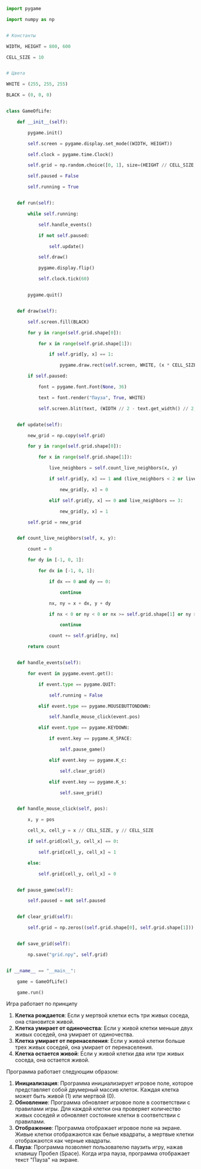 ```python
import pygame

import numpy as np


# Константы

WIDTH, HEIGHT = 800, 600

CELL_SIZE = 10


# Цвета

WHITE = (255, 255, 255)

BLACK = (0, 0, 0)


class GameOfLife:

    def __init__(self):

        pygame.init()

        self.screen = pygame.display.set_mode((WIDTH, HEIGHT))

        self.clock = pygame.time.Clock()

        self.grid = np.random.choice([0, 1], size=(HEIGHT // CELL_SIZE, WIDTH // CELL_SIZE))

        self.paused = False

        self.running = True


    def run(self):

        while self.running:

            self.handle_events()

            if not self.paused:

                self.update()

            self.draw()

            pygame.display.flip()

            self.clock.tick(60)


        pygame.quit()


    def draw(self):

        self.screen.fill(BLACK)

        for y in range(self.grid.shape[0]):

            for x in range(self.grid.shape[1]):

                if self.grid[y, x] == 1:

                    pygame.draw.rect(self.screen, WHITE, (x * CELL_SIZE, y * CELL_SIZE, CELL_SIZE, CELL_SIZE))

        if self.paused:

            font = pygame.font.Font(None, 36)

            text = font.render("Пауза", True, WHITE)

            self.screen.blit(text, (WIDTH // 2 - text.get_width() // 2, HEIGHT // 2 - text.get_height() // 2))


    def update(self):

        new_grid = np.copy(self.grid)

        for y in range(self.grid.shape[0]):

            for x in range(self.grid.shape[1]):

                live_neighbors = self.count_live_neighbors(x, y)

                if self.grid[y, x] == 1 and (live_neighbors < 2 or live_neighbors > 3):

                    new_grid[y, x] = 0

                elif self.grid[y, x] == 0 and live_neighbors == 3:

                    new_grid[y, x] = 1

        self.grid = new_grid


    def count_live_neighbors(self, x, y):

        count = 0

        for dy in [-1, 0, 1]:

            for dx in [-1, 0, 1]:

                if dx == 0 and dy == 0:

                    continue

                nx, ny = x + dx, y + dy

                if nx < 0 or ny < 0 or nx >= self.grid.shape[1] or ny >= self.grid.shape[0]:

                    continue

                count += self.grid[ny, nx]

        return count


    def handle_events(self):

        for event in pygame.event.get():

            if event.type == pygame.QUIT:

                self.running = False

            elif event.type == pygame.MOUSEBUTTONDOWN:

                self.handle_mouse_click(event.pos)

            elif event.type == pygame.KEYDOWN:

                if event.key == pygame.K_SPACE:

                    self.pause_game()

                elif event.key == pygame.K_c:

                    self.clear_grid()

                elif event.key == pygame.K_s:

                    self.save_grid()


    def handle_mouse_click(self, pos):

        x, y = pos

        cell_x, cell_y = x // CELL_SIZE, y // CELL_SIZE

        if self.grid[cell_y, cell_x] == 0:

            self.grid[cell_y, cell_x] = 1

        else:

            self.grid[cell_y, cell_x] = 0


    def pause_game(self):

        self.paused = not self.paused


    def clear_grid(self):

        self.grid = np.zeros((self.grid.shape[0], self.grid.shape[1]))


    def save_grid(self):

        np.save("grid.npy", self.grid)


if __name__ == "__main__":

    game = GameOfLife()

    game.run()
```


Игра работает по принципу
1. **Клетка рождается**: Если у мертвой клетки есть три живых соседа, она становится живой.
2. **Клетка умирает от одиночества**: Если у живой клетки меньше двух живых соседей, она умирает от одиночества.
3. **Клетка умирает от перенаселения**: Если у живой клетки больше трех живых соседей, она умирает от перенаселения.
4. **Клетка остается живой**: Если у живой клетки два или три живых соседа, она остается живой.

Программа работает следующим образом:

1. **Инициализация**: Программа инициализирует игровое поле, которое представляет собой двумерный массив клеток. Каждая клетка может быть живой (1) или мертвой (0).
2. **Обновление**: Программа обновляет игровое поле в соответствии с правилами игры. Для каждой клетки она проверяет количество живых соседей и обновляет состояние клетки в соответствии с правилами.
3. **Отображение**: Программа отображает игровое поле на экране. Живые клетки отображаются как белые квадраты, а мертвые клетки отображаются как черные квадраты.
4. **Пауза**: Программа позволяет пользователю паузить игру, нажав клавишу Пробел (Space). Когда игра пауза, программа отображает текст "Пауза" на экране.